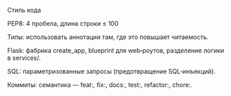 Стиль кода

PEP8: 4 пробела, длина строки ≤ 100

Типы: использовать аннотации там, где это повышает читаемость.

Flask: фабрика create_app, blueprint для web‑роутов, разделение логики в services/.

SQL: параметризованные запросы (предотвращение SQL‑инъекций).

Коммиты: семантика — feat:, fix:, docs:, test:, refactor:, chore:.